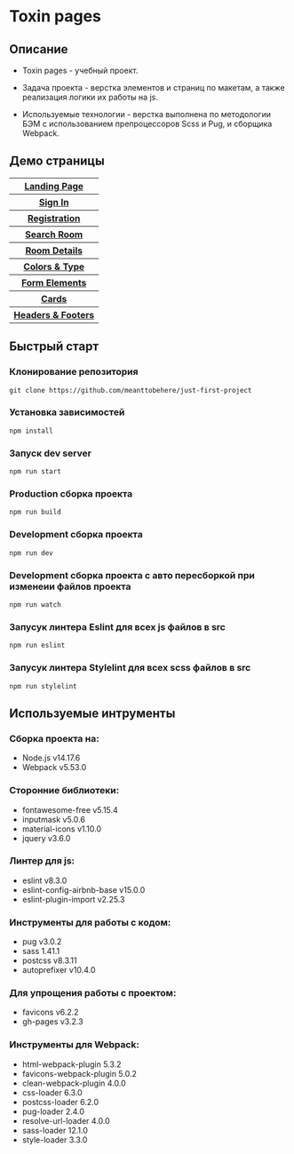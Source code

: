 # Toxin pages

## Описание

- Toxin pages - учебный проект.

- Задача проекта - верстка элементов и страниц по макетам, а также реализация логики их работы на js.

- Используемые технологии - верстка выполнена по методологии БЭМ с использованием препроцессоров Scss и Pug, и сборщика Webpack.

## Демо страницы

<table>
    <tr><th><a href='https://meanttobehere.github.io/toxinpages/main.html' target='_blank'>Landing Page</a></th></tr>
    <tr><th><a href='https://meanttobehere.github.io/toxinpages/login.html' target='_blank'>Sign In</a></th></tr>
    <tr><th><a href='https://meanttobehere.github.io/toxinpages/signup.html' target='_blank'>Registration</a></th></tr>
    <tr><th><a href='https://meanttobehere.github.io/toxinpages/search-page.html' target='_blank'>Search Room</a></th></tr>
    <tr><th><a href='https://meanttobehere.github.io/toxinpages/room.html' target='_blank'>Room Details</a></th></tr>
    <tr><th><a href='https://meanttobehere.github.io/toxinpages/colors-type.html' target='_blank'>Colors & Type</a></th></tr>
    <tr><th><a href='https://meanttobehere.github.io/toxinpages/form-elements.html' target='_blank'>Form Elements</a></th></tr>
    <tr><th><a href='https://meanttobehere.github.io/toxinpages/cards.html' target='_blank'>Cards</a></th></tr>
    <tr><th><a href='https://meanttobehere.github.io/toxinpages/headers-footers.html' target='_blank'>Headers & Footers</a></th></tr>
</table>

## Быстрый старт 

### Клонирование репозитория

```
git clone https://github.com/meanttobehere/just-first-project
```

### Установка зависимостей

```
npm install
```

### Запуск dev server

```
npm run start 
```

### Production сборка проекта

```
npm run build
```

### Development сборка проекта

```
npm run dev
```

### Development сборка проекта с авто пересборкой при изменеии файлов проекта

```
npm run watch
```

### Запусук линтера Eslint для всех js файлов в src

```
npm run eslint
```

### Запусук линтера Stylelint для всех scss файлов в src

```
npm run stylelint
```

## Используемые интрументы

### Сборка проекта на:

- Node.js v14.17.6
- Webpack v5.53.0

### Сторонние библиотеки:

- fontawesome-free v5.15.4
- inputmask v5.0.6
- material-icons v1.10.0
- jquery v3.6.0

### Линтер для js:

- eslint v8.3.0
- eslint-config-airbnb-base v15.0.0
- eslint-plugin-import v2.25.3

### Инструменты для работы с кодом:
- pug v3.0.2
- sass 1.41.1
- postcss v8.3.11
- autoprefixer v10.4.0

### Для упрощения работы с проектом:

- favicons v6.2.2
- gh-pages v3.2.3

### Инструменты для Webpack:

- html-webpack-plugin 5.3.2
- favicons-webpack-plugin 5.0.2
- clean-webpack-plugin 4.0.0
- css-loader 6.3.0
- postcss-loader 6.2.0
- pug-loader 2.4.0
- resolve-url-loader 4.0.0
- sass-loader 12.1.0
- style-loader 3.3.0